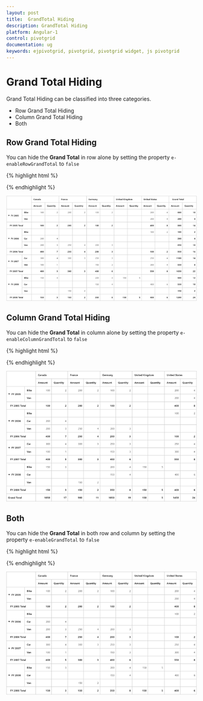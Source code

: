 ```yaml
---
layout: post
title:  GrandTotal Hiding
description: GrandTotal Hiding
platform: Angular-1
control: pivotgrid
documentation: ug
keywords: ejpivotgrid, pivotgrid, pivotgrid widget, js pivotgrid 
---
```


# Grand Total Hiding

Grand Total Hiding can be classified into three categories.

* Row Grand Total Hiding
* Column Grand Total Hiding
* Both

## Row Grand Total Hiding

You can hide the **Grand Total** in row alone by setting the property `e-enableRowGrandTotal` to `false`

{% highlight html %}

<div ng-controller="PivotGridCtrl">
    <div id="PivotGrid1" ej-pivotgrid e-enableRowGrandTotal="false" />
</div>

{% endhighlight %}

![](GrandTotal-Hiding_images/enableRowGrandTotal.png)

## Column Grand Total Hiding

You can hide the **Grand Total** in column alone by setting the property `e-enableColumnGrandTotal` to `false`

{% highlight html %}

<div ng-controller="PivotGridCtrl">
    <div id="PivotGrid1" ej-pivotgrid e-enableColumnGrandTotal="false" />
</div>

{% endhighlight %}

![](GrandTotal-Hiding_images/enableColumnGrandTotal.png)

## Both

You can hide the **Grand Total** in both row and column by setting the property `e-enableGrandTotal` to `false`

{% highlight html %}

<div ng-controller="PivotGridCtrl">
    <div id="PivotGrid1" ej-pivotgrid e-enableGrandTotal="false" />
</div>

{% endhighlight %}

![](GrandTotal-Hiding_images/enableGrandTotal.png)